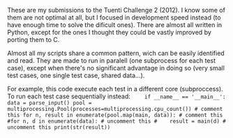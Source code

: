 These are my submissions to the Tuenti Challenge 2 (2012).
I know some of them are not optimal at all, but I focused in development speed instead (to have enough time to solve the dificult ones).
There are almost all written in Python, except for the ones I thought they could be vastly improved by porting them to C.

Almost all my scripts share a common pattern, wich can be easily identified and read.
They are made to run in paralell (one subprocess for each test case), except when there's no significant advantage in doing so (very small test cases, one single test case, shared data...).

For example, this code execute each test in a different core (subproccess). To run each test case sequentially instead:
`    if __name__ == '__main__':
        data = parse_input()
        pool = multiprocessing.Pool(processes=multiprocessing.cpu_count()) # comment this
        for n, result in enumerate(pool.map(main, data)): # comment this
        #for n, d in enumerate(data): # uncomment this
        #    result = main(d) # uncomment this
            print(str(result))`